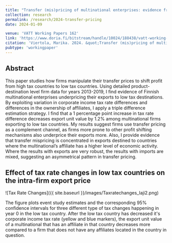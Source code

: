 ```yaml
---
title: "Transfer (mis)pricing of multinational enterprises: evidence from Finland"
collection: research
permalink: /research/2024-transfer-pricing
date: 2024-01-09

venue: 'VATT Working Papers 162'
link: 'https://www.doria.fi/bitstream/handle/10024/188438/vatt-working-papers-162-transfer-mis-pricing-of-multinational-enterprises--evidence-from-finland.pdf'
citation: 'Viertola, Marika. 2024. &quot;Transfer (mis)pricing of multinational enterprises: evidence from Finland.&quot; <i>VATT Working Papers 162</i>.'
pubtype: 'workingpaper'
---
```


## Abstract
This paper studies how firms manipulate their transfer prices to shift profit from high tax countries to low tax countries. Using detailed product-destination level firm data for years 2013-2019, I find evidence of Finnish multinational enterprises underpricing their exports to low tax destinations. By exploiting variation in corporate income tax rate differences and differences in the ownership of affiliates, I apply a triple difference estimation strategy. I find that a 1 percentage point increase in tax rate difference decreases export unit value by 1.2% among multinational firms exporting to low tax countries. My results suggest firms use transfer pricing as a complement channel, as firms more prone to other profit shifting mechanisms also underprice their exports more. Also, I provide evidence that transfer mispricing is concentrated in exports destined to countries where the multinational’s affiliate has a higher level of economic activity. Where the results with exports are very robust, the results with imports are mixed, suggesting an asymmetrical pattern in transfer pricing.

## Effect of tax rate changes in low tax countries on the intra-firm export price
![Tax Rate Changes]({{ site.baseurl }}/images/Taxratechanges_laji2.png)

The figure plots event study estimates and the corresponding 95% confidence intervals for three different type of tax changes happening in year 0 in the low tax country. After the low tax country has decreased it's corporate income tax rate (yellow and blue markers), the export unit value of a multinational that has an affiliate in that country decreases more compared to a firm that does not have any affiliates located in the country in question.


